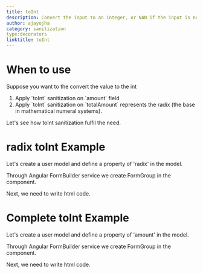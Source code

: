 ```yaml
---
title: toInt
description: Convert the input to an integer, or NAN if the input is not an integer.
author: ajayojha
category: sanitization
type:decorators
linktitle: toInt
---
```

# When to use
Suppose you want to the convert the value to the int
<ol class='showHideElement'>
   <li>Apply `toInt` sanitization on `amount` field</li>
   <li>Apply `toInt` sanitization on `totalAmount` represents the radix (the base in mathematical numeral systems).</li>
</ol>
Let's see how toInt sanitization fulfil the need.

# radix toInt Example
Let's create a user model and define a property of 'radix' in the model.
<div component="app-code" key="toInt-radix-model"></div> 

Through Angular FormBuilder service we create FormGroup in the component.

<div component="app-code" key="toInt-radix-component"></div> 
Next, we need to write html code.
<div component="app-code" key="toInt-radix-html"></div> 
<div component="app-example-runner" ref-component="app-toInt-radix"></div>

# Complete toInt Example  
Let's create a user model and define a property of 'amount' in the model.
<div component="app-code" key="toInt-add-model"></div> 

Through Angular FormBuilder service we create FormGroup in the component.

<div component="app-code" key="toInt-add-component"></div> 
Next, we need to write html code.
<div component="app-code" key="toInt-add-html"></div> 
<div component="app-example-runner" ref-component="app-toInt-add"></div>
